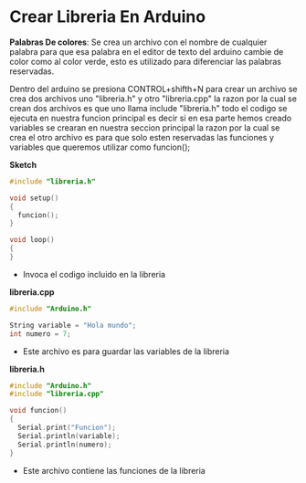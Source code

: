 # Crear Libreria En Arduino


**Palabras De colores**: Se crea un archivo con el nombre de cualquier palabra para que esa palabra en el editor de texto del arduino cambie de color como al color verde, esto es utilizado para diferenciar las palabras reservadas.

Dentro del arduino se presiona CONTROL+shifth+N para crear un archivo se crea dos archivos uno "libreria.h" y otro "libreria.cpp" la razon por la cual se crean dos archivos es que uno llama include "libreria.h" todo el codigo se ejecuta en nuestra funcion principal es decir si en esa parte hemos creado variables se crearan en nuestra seccion principal la razon por la cual se crea el otro archivo es para que solo esten reservadas las funciones y variables que queremos utilizar como funcion();   


**Sketch**
```c++
#include "libreria.h"

void setup() 
{
  funcion();
}

void loop() 
{
}
```
* Invoca el codigo incluido en la libreria

**libreria.cpp**
```c++
#include "Arduino.h"

String variable = "Hola mundo";
int numero = 7;
```
* Este archivo es para guardar las variables de la libreria

**libreria.h**
```c++
#include "Arduino.h"
#include "libreria.cpp"

void funcion()
{
  Serial.print("Funcion");
  Serial.println(variable);
  Serial.println(numero);
}
```
* Este archivo contiene las funciones de la libreria
